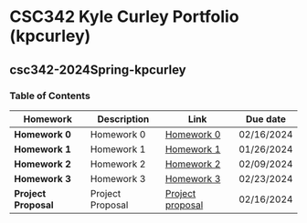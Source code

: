 # CSC342 Kyle Curley Portfolio (kpcurley)
## csc342-2024Spring-kpcurley
### Table of Contents

| **Homework** | **Description**   | **Link** | **Due date** |
|--------------|-------------------|----------|--------------|
| **Homework 0**      | Homework 0  |[Homework 0](https://github.ncsu.edu/engr-csc342/csc342-2024Spring-kpcurley/blob/main/Homework0/README.md) |  02/16/2024  |
| **Homework 1**      | Homework 1 | [Homework 1](https://github.ncsu.edu/engr-csc342/csc342-2024Spring-kpcurley/tree/main/Homework1)| 01/26/2024 |
| **Homework 2**      | Homework 2 | [Homework 2](https://github.ncsu.edu/engr-csc342/csc342-2024Spring-kpcurley/tree/main/Homework2)| 02/09/2024 |
| **Homework 3**      | Homework 3 | [Homework 3](https://github.ncsu.edu/engr-csc342/csc342-2024Spring-kpcurley/tree/main/Homework3)| 02/23/2024 |
| **Project Proposal**      | Project Proposal  |[Project proposal](https://github.ncsu.edu/engr-csc342/csc342-2024Spring-GroupP/tree/main/Proposal) |      02/16/2024 |
